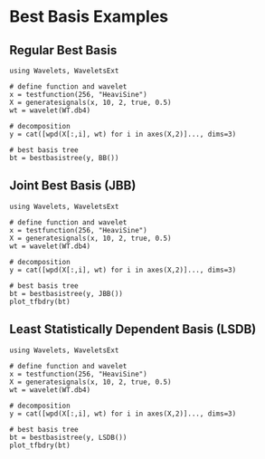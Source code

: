 # Best Basis Examples

## Regular Best Basis 
```@example
using Wavelets, WaveletsExt

# define function and wavelet
x = testfunction(256, "HeaviSine")
X = generatesignals(x, 10, 2, true, 0.5)
wt = wavelet(WT.db4)

# decomposition
y = cat([wpd(X[:,i], wt) for i in axes(X,2)]..., dims=3)

# best basis tree
bt = bestbasistree(y, BB())
```

## Joint Best Basis (JBB)
```@example
using Wavelets, WaveletsExt

# define function and wavelet
x = testfunction(256, "HeaviSine")
X = generatesignals(x, 10, 2, true, 0.5)
wt = wavelet(WT.db4)

# decomposition
y = cat([wpd(X[:,i], wt) for i in axes(X,2)]..., dims=3)

# best basis tree
bt = bestbasistree(y, JBB())
plot_tfbdry(bt)
```

## Least Statistically Dependent Basis (LSDB)
```@example
using Wavelets, WaveletsExt

# define function and wavelet
x = testfunction(256, "HeaviSine")
X = generatesignals(x, 10, 2, true, 0.5)
wt = wavelet(WT.db4)

# decomposition
y = cat([wpd(X[:,i], wt) for i in axes(X,2)]..., dims=3)

# best basis tree
bt = bestbasistree(y, LSDB())
plot_tfbdry(bt)
```